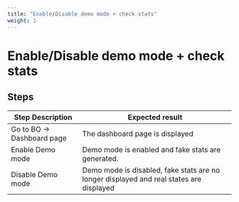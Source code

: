 ```yaml
---
title: "Enable/Disable demo mode + check stats"
weight: 1
---
```


# Enable/Disable demo mode + check stats
## Steps
| Step Description | Expected result |
| ----- | ----- |
| Go to BO -> Dashboard page | The dashboard page is displayed |
| Enable Demo mode | Demo mode is enabled and fake stats are generated. |
| Disable Demo mode | Demo mode is disabled, fake stats are no longer displayed and real states are displayed |

